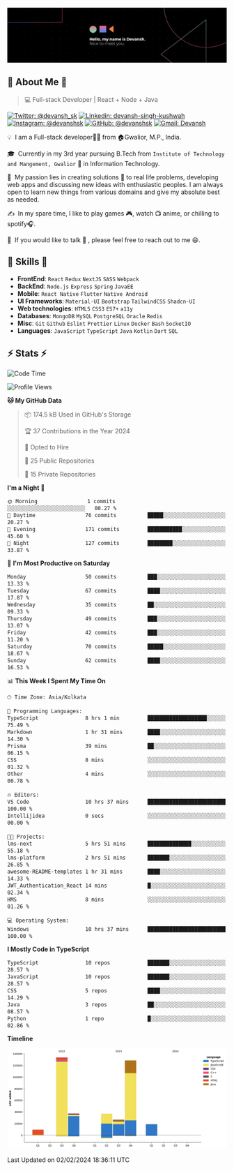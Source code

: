 ![Banner](./Devansh%20Singh%20Banner.png)

## 👋 About Me 👋

> 💻 Full-stack Developer | React + Node + Java

[![Twitter: @devansh_sk](https://img.shields.io/twitter/follow/devansh_sk?style=social)](https://twitter.com/devansh_sk)
[![Linkedin: devansh-singh-kushwah](https://img.shields.io/badge/-Devansh%20Singh%20Kushwah-blue?style=flat-square&logo=Linkedin&logoColor=white&link=https://www.linkedin.com/in/devanshsk/)](https://www.linkedin.com/in/devanshsk/)
[![Instagram: @devanshsk](https://img.shields.io/badge/-devanshsk-E4405F?style=flat-square&logo=instagram&logoColor=white)](https://instagram.com/devanshsk)
[![GitHub: @devanshsk](https://img.shields.io/github/followers/devanshsk?label=follow&style=social)](https://github.com/devanshsk)
[![Gmail: Devansh](https://img.shields.io/badge/Gmail-D14836?style=flat-square&logo=gmail&logoColor=white)](mailto:work.devanshsk@gmail.com)

💡 &nbsp;I am a Full-stack developer🧑‍💻 from 🏠Gwalior, M.P., India.

🎓 &nbsp;Currently in my 3rd year pursuing B.Tech from `Institute of Technology and Mangement, Gwalior` 🏫 in Information Technology.

🌱 &nbsp;My passion lies in creating solutions 🚩 to real life problems, developing web apps and discussing new ideas with enthusiastic peoples.
I am always open to learn new things from various domains and give my absolute best as needed.

✍️ &nbsp;In my spare time, I like to play games 🎮, watch 📺 anime, or chilling to spotify🎧.

💬 &nbsp;If you would like to talk 👋 , please feel free to reach out to me 😄.

##  🎉 Skills  🎉
- **FrontEnd**: `React` `Redux` `NextJS` `SASS` `Webpack`
- **BackEnd**: `Node.js` `Express` `Spring` `JavaEE`
- **Mobile**: `React Native` `Flutter` `Native Android`
- **UI Frameworks**: `Material-UI` `Bootstrap` `TailwindCSS` `Shadcn-UI`
- **Web technologies**: `HTML5` `CSS3` `ES7+` `a11y`
- **Databases**: `MongoDB` `MySQL` `PostgreSQL` `Oracle` `Redis`
- **Misc**: `Git` `Github` `Eslint` `Prettier` `Linux` `Docker` `Bash` `SocketIO`
- **Languages**: `JavaScript` `TypeScript` `Java` `Kotlin` `Dart` `SQL`

## ⚡ Stats ⚡
<!--START_SECTION:waka-->
![Code Time](http://img.shields.io/badge/Code%20Time-46%20hrs%2058%20mins-blue)

![Profile Views](http://img.shields.io/badge/Profile%20Views-91-blue)

**🐱 My GitHub Data** 

> 📦 174.5 kB Used in GitHub's Storage 
 > 
> 🏆 37 Contributions in the Year 2024
 > 
> 💼 Opted to Hire
 > 
> 📜 25 Public Repositories 
 > 
> 🔑 15 Private Repositories 
 > 
**I'm a Night 🦉** 

```text
🌞 Morning                1 commits           ░░░░░░░░░░░░░░░░░░░░░░░░░   00.27 % 
🌆 Daytime                76 commits          █████░░░░░░░░░░░░░░░░░░░░   20.27 % 
🌃 Evening                171 commits         ███████████░░░░░░░░░░░░░░   45.60 % 
🌙 Night                  127 commits         ████████░░░░░░░░░░░░░░░░░   33.87 % 
```
📅 **I'm Most Productive on Saturday** 

```text
Monday                   50 commits          ███░░░░░░░░░░░░░░░░░░░░░░   13.33 % 
Tuesday                  67 commits          ████░░░░░░░░░░░░░░░░░░░░░   17.87 % 
Wednesday                35 commits          ██░░░░░░░░░░░░░░░░░░░░░░░   09.33 % 
Thursday                 49 commits          ███░░░░░░░░░░░░░░░░░░░░░░   13.07 % 
Friday                   42 commits          ███░░░░░░░░░░░░░░░░░░░░░░   11.20 % 
Saturday                 70 commits          █████░░░░░░░░░░░░░░░░░░░░   18.67 % 
Sunday                   62 commits          ████░░░░░░░░░░░░░░░░░░░░░   16.53 % 
```


📊 **This Week I Spent My Time On** 

```text
🕑︎ Time Zone: Asia/Kolkata

💬 Programming Languages: 
TypeScript               8 hrs 1 min         ███████████████████░░░░░░   75.49 % 
Markdown                 1 hr 31 mins        ████░░░░░░░░░░░░░░░░░░░░░   14.30 % 
Prisma                   39 mins             ██░░░░░░░░░░░░░░░░░░░░░░░   06.15 % 
CSS                      8 mins              ░░░░░░░░░░░░░░░░░░░░░░░░░   01.32 % 
Other                    4 mins              ░░░░░░░░░░░░░░░░░░░░░░░░░   00.78 % 

🔥 Editors: 
VS Code                  10 hrs 37 mins      █████████████████████████   100.00 % 
Intellijidea             0 secs              ░░░░░░░░░░░░░░░░░░░░░░░░░   00.00 % 

🐱‍💻 Projects: 
lms-next                 5 hrs 51 mins       ██████████████░░░░░░░░░░░   55.18 % 
lms-platform             2 hrs 51 mins       ███████░░░░░░░░░░░░░░░░░░   26.85 % 
awesome-README-templates 1 hr 31 mins        ████░░░░░░░░░░░░░░░░░░░░░   14.33 % 
JWT_Authentication_React 14 mins             █░░░░░░░░░░░░░░░░░░░░░░░░   02.34 % 
HMS                      8 mins              ░░░░░░░░░░░░░░░░░░░░░░░░░   01.26 % 

💻 Operating System: 
Windows                  10 hrs 37 mins      █████████████████████████   100.00 % 
```

**I Mostly Code in TypeScript** 

```text
TypeScript               10 repos            ███████░░░░░░░░░░░░░░░░░░   28.57 % 
JavaScript               10 repos            ███████░░░░░░░░░░░░░░░░░░   28.57 % 
CSS                      5 repos             ████░░░░░░░░░░░░░░░░░░░░░   14.29 % 
Java                     3 repos             ██░░░░░░░░░░░░░░░░░░░░░░░   08.57 % 
Python                   1 repo              █░░░░░░░░░░░░░░░░░░░░░░░░   02.86 % 
```



**Timeline**

![Lines of Code chart](https://raw.githubusercontent.com/DevanshSK/DevanshSK/main/assets/bar_graph.png)


 Last Updated on 02/02/2024 18:36:11 UTC
<!--END_SECTION:waka-->
